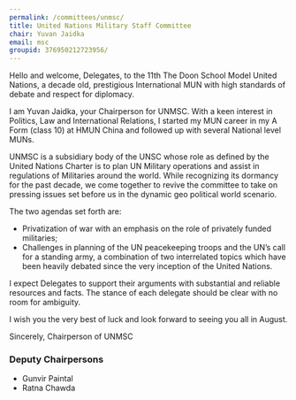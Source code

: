 ```yaml
---
permalink: /committees/unmsc/
title: United Nations Military Staff Committee
chair: Yuvan Jaidka
email: msc
groupid: 376950212723956/
---
```


Hello and welcome, Delegates, to the 11th The Doon School Model United Nations, a decade old, prestigious International MUN with high standards of debate and respect for diplomacy.

I am Yuvan Jaidka, your Chairperson for UNMSC. With a keen interest in Politics, Law and International Relations, I started my MUN career in my A Form (class 10) at HMUN China and followed up with several National level MUNs.

UNMSC is a subsidiary body of the UNSC whose role as defined by the United Nations Charter is to plan UN Military operations and assist in regulations of Militaries around the world. While recognizing its dormancy for the past decade, we come together to revive the committee to take on pressing issues set before us in the dynamic geo political world scenario.

The two agendas set forth are:

- Privatization of war with an emphasis on the role of privately funded militaries;
- Challenges in planning of the UN peacekeeping troops and the UN’s call for a standing army, a combination of two interrelated topics which have been heavily debated since the very inception of the United Nations.

I expect Delegates to support their arguments with substantial and reliable resources and facts. The stance of each delegate should be clear with no room for ambiguity.

I wish you the very best of luck and look forward to seeing you all in August.

Sincerely,
Chairperson of UNMSC

### Deputy Chairpersons


- Gunvir Paintal
- Ratna Chawda

